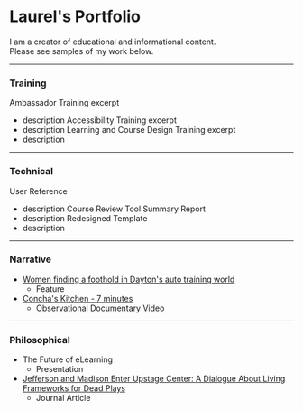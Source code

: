 # Laurel's Portfolio
I am a creator of educational and informational content.  <br/>Please see samples of my work below.

---
### Training
Ambassador Training excerpt
- description
Accessibility Training excerpt
- description 
Learning and Course Design Training excerpt
- description

---
### Technical
User Reference
- description 
Course Review Tool Summary Report
- description 
Redesigned Template
- description

---
### Narrative
- [Women finding a foothold in Dayton's auto training world](https://www.daytondailynews.com/local/women-finding-a-foothold-in-daytons-auto-training-world/IHOCSAFZ3ZECFOHPMYFN3MM5E4/)
  - Feature
- [Concha's Kitchen - 7 minutes](https://vimeo.com/27172500)
  - Observational Documentary Video

---
### Philosophical
- The Future of eLearning 
  - Presentation
- [Jefferson and Madison Enter Upstage Center: A Dialogue About Living Frameworks for Dead Plays](http://www.etudesonline.com/sept2015painter.html) 
  - Journal Article

